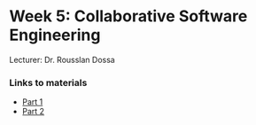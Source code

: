 # Week 5: Collaborative Software Engineering
Lecturer: Dr. Rousslan Dossa

### Links to materials
- [Part 1](https://hackmd.io/@dosssman/rkYUSr7Kke)
- [Part 2](https://hackmd.io/@dosssman/rkhqHSQt1e)